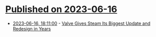 # [Published on 2023-06-16](index.md)

* [2023-06-16, 18:11:00](https://games.slashdot.org/story/23/06/16/1811228/valve-gives-steam-its-biggest-update-and-redesign-in-years?utm_source=rss1.0mainlinkanon&utm_medium=feed) - [Valve Gives Steam Its Biggest Update and Redesign in Years](https://games.slashdot.org/story/23/06/16/1811228/valve-gives-steam-its-biggest-update-and-redesign-in-years?utm_source=rss1.0mainlinkanon&utm_medium=feed)
